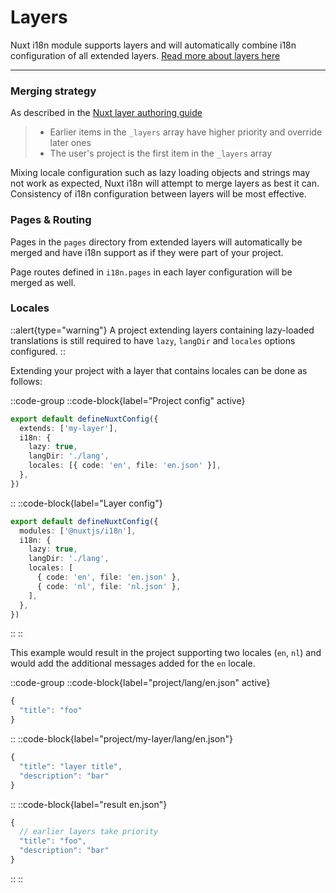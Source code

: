 # Layers

Nuxt i18n module supports layers and will automatically combine i18n configuration of all extended layers. [Read more about layers here](https://nuxt.com/docs/getting-started/layers)

---

### Merging strategy
As described in the [Nuxt layer authoring guide](https://nuxt.com/docs/guide/going-further/layers#multi-layer-support-for-nuxt-modules) 
> * Earlier items in the `_layers` array have higher priority and override later ones
> * The user's project is the first item in the `_layers` array

Mixing locale configuration such as lazy loading objects and strings may not work as expected, Nuxt i18n will attempt to merge layers as best it can. Consistency of i18n configuration between layers will be most effective.


### Pages & Routing

Pages in the `pages` directory from extended layers will automatically be merged and have i18n support as if they were part of your project. 

Page routes defined in `i18n.pages` in each layer configuration will be merged as well.

### Locales

::alert{type="warning"}
A project extending layers containing lazy-loaded translations is still required to have `lazy`, `langDir` and `locales` options configured.
::

Extending your project with a layer that contains locales can be done as follows:

::code-group
  ::code-block{label="Project config" active}
  ```ts {} [nuxt.config.ts]
  export default defineNuxtConfig({
    extends: ['my-layer'],
    i18n: {
      lazy: true,
      langDir: './lang',
      locales: [{ code: 'en', file: 'en.json' }],
    },
  })
  ```
  ::
  ::code-block{label="Layer config"}
  ```ts
  export default defineNuxtConfig({
    modules: ['@nuxtjs/i18n'],
    i18n: {
      lazy: true,
      langDir: './lang',
      locales: [
        { code: 'en', file: 'en.json' },
        { code: 'nl', file: 'nl.json' },
      ],
    },
  })
  ```
  ::
::

This example would result in the project supporting two locales (`en`, `nl`) and would add the additional messages added for the `en` locale.

::code-group
  ::code-block{label="project/lang/en.json" active}
  ```ts {} [project/lang/en.json]
  {
    "title": "foo"
  }
  ```
  ::
  ::code-block{label="project/my-layer/lang/en.json"}
  ```ts {} [project/my-layer/lang/en.json]
  {
    "title": "layer title",
    "description": "bar"
  }
  ```
  ::
  ::code-block{label="result en.json"}
  ```ts {} [result]
  {
    // earlier layers take priority
    "title": "foo",
    "description": "bar"
  }
  ```
  ::
::

